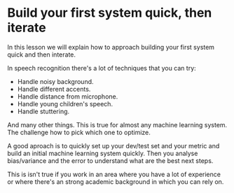 # Build your first system quick, then iterate

In this lesson we will explain how to approach building your first system quick and then interate.

In speech recognition there's a lot of techniques that you can try:

- Handle noisy background.
- Handle different accents.
- Handle distance from microphone.
- Handle young children's speech.
- Handle stuttering.

And many other things. This is true for almost any machine learning system. The challenge how to pick which one to optimize.

A good aproach is to quickly set up your dev/test set and your metric and build an initial machine learning system quickly. Then you analyse bias/variance and the error to understand what are the best next steps.

This is isn't true if you work in an area where you have a lot of experience or where there's an strong academic background in which you can rely on.

